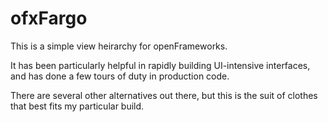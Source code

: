 <h1>ofxFargo</h1>
<p>This is a simple view heirarchy for openFrameworks.</p>
<p>It has been particularly helpful in rapidly building UI-intensive interfaces, and has done a few tours of duty in production code.</p>
<p>There are several other alternatives out there, but this is the suit of clothes that best fits my particular build.</p>
